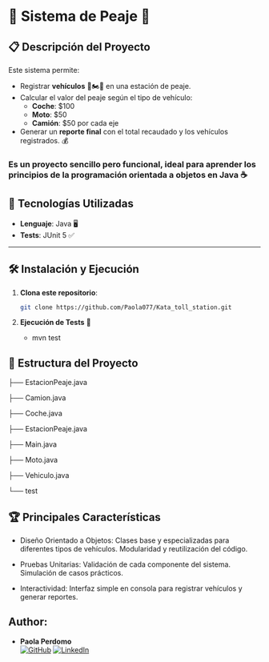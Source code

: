 # 🚗 Sistema de Peaje 🚦

## 📋 Descripción del Proyecto

Este sistema permite:
- Registrar **vehículos** 🚗🏍️🚛 en una estación de peaje.
- Calcular el valor del peaje según el tipo de vehículo:
    - **Coche**: $100
    - **Moto**: $50
    - **Camión**: $50 por cada eje
- Generar un **reporte final** con el total recaudado y los vehículos registrados. 💰


### Es un proyecto sencillo pero funcional, ideal para aprender los principios de la programación orientada a objetos en Java ☕


## 🚀 Tecnologías Utilizadas

- **Lenguaje**: Java 🖥️
- **Tests**: JUnit 5 ✅

---
## 🛠️ Instalación y Ejecución

1. **Clona este repositorio**:
   ```bash
   git clone https://github.com/Paola077/Kata_toll_station.git
   
2. **Ejecución de Tests** 🧪

    * mvn test

## 📂 Estructura del Proyecto

├── EstacionPeaje.java

├── Camion.java

├── Coche.java

├── EstacionPeaje.java

├── Main.java

├── Moto.java

├── Vehiculo.java

└── test

## 🏆 Principales Características

* Diseño Orientado a Objetos:
    Clases base y especializadas para diferentes tipos de vehículos.
    Modularidad y reutilización del código.

* Pruebas Unitarias:
    Validación de cada componente del sistema.
    Simulación de casos prácticos.

* Interactividad:
    Interfaz simple en consola para registrar vehículos y generar reportes.

## Author:

- **Paola Perdomo**                      
  [<img src="https://img.shields.io/badge/github-%23121011.svg?&style=for-the-badge&logo=github&logoColor=white" alt="GitHub" />](https://github.com/Paola077) [<img src="https://img.shields.io/badge/LinkedIn-0077B5?style=for-the-badge&logo=linkedin&logoColor=white" alt="LinkedIn" />](https://www.linkedin.com/in/paolaperdomo07/)


